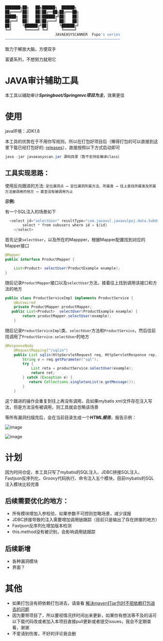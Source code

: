 ```bash
███████╗██╗   ██╗██████╗  ██████╗
██╔════╝██║   ██║██╔══██╗██╔═══██╗
█████╗  ██║   ██║██████╔╝██║   ██║
██╔══╝  ██║   ██║██╔═══╝ ██║   ██║
██║     ╚██████╔╝██║     ╚██████╔╝
╚═╝      ╚═════╝ ╚═╝      ╚═════╝
                       JAVAEASYSCANNER  Fupo's series
—————————————————————————————————————————————————————
```
致力于解放大脑，方便双手

富婆系列，不想努力就用它

# JAVA审计辅助工具
本工具以辅助审计***Springboot/Springmvc项目为主***，效果更佳

# 使用
java环境：JDK1.8

本工具的优势在于不用你写规则，所以在打包好项目后（懒得打包的可以直接到这里下载已经打包好的: [releases](https://github.com/novysodope/javaeasyscan/releases)），直接按照以下方式启动即可
```java
java -jar javaeasyscan.jar 源码目录（暂不支持反编译class）
```

## 工具实现思路：

使用反向跟进的方法: `定位漏洞点 ⟶ 定位漏洞所属方法、所属类 ⟶ 往上查找所属类及所属方法被调用的地方 ⟶ 直至没有被调用为止`

**示例:**

有一个SQL注入的场景如下
```java
  <select id="selectUser" resultType="com.javavul.javavulpoj.data.SubUsers">
        select * from subusers where id = ${id}
    </select>
```
首先记录`selectUser`，以及所在的Mappper，根据Mapper配置找到对应的Mapper接口
```java
@Mapper
public interface ProductMapper {

    List<Product> selectUser(ProductExample example);
}
```
随后记录`ProductMapper`接口以及`selectUser`方法，接着往上找到调用该接口和方法的地方
```java
public class ProductServiceImpl implements ProductService {
    @Autowired
    private ProductMapper productMapper;
   public List<Product>  selectUser(ProductExample example) {
        return productMapper.selectUser(example);
    }
```
随后记录`ProductServiceImpl`类、`selectUser`方法和`ProductService`，然后往前找调用了`ProductService.selectUser`的地方
```java
@ResponseBody
    @RequestMapping("/sqlin")
    public List sqlin(HttpServletRequest req, HttpServletResponse rep, ProductExample example) throws IOException {
        String v = req.getParameter("sql");
        try {
            List reta = productService.selectUser(example);
            return ret;
        } catch (Exception e) {
           return Collections.singletonList(e.getMessage());
        }
    }
```
这个跟进的操作会重复到往上再没有调用，且如果mybatis xml文件存在注入写法，但是方法没有被调用，则工具就会忽略该场景

等所有漏洞扫描完后，会在当前目录生成一个***HTML报告***，报告示例：

![image](https://github.com/novysodope/javaeasyscan/assets/45167857/6e299953-fe42-4aa0-b96d-b0786f638655)

![image](https://github.com/novysodope/javaeasyscan/assets/45167857/71e07f90-44d4-4ea8-9e73-74334d5d379e)

# 计划
因为时间仓促，本工具只写了mybatis的SQL注入、JDBC拼接SQL注入、Fastjson反序列化、Groovy代码执行、命令注入五个模块，目前mybatis的SQL注入模块比较完善

## 后续需要优化的地方：
- 所有模块增加入参校验，如果参数不可控则忽略场景，减少误报
- JDBC拼接导致的注入需要增加调用链跟踪（目前只是输出了存在拼接的地方）
- Fastjson反序列化增加版本检测
- this.method没有被识别，会影响调用链跟踪

## 后续新增
- 各种漏洞模块
- 界面？

# 其他
- 如果打包没有把依赖打包进去，请查看 [解决maven打jar包时不把依赖打包进去的问题](https://blog.csdn.net/qq_30786785/article/details/125506886)
- 因为要带项目了，所以要视情况挤时间出来更新，如果你有想法等不及的话可以下载代码改或者加入本项目直接pull更新或者提交issues，我会不定期查看，谢谢
- 不爱请别伤害，不好的评论我会删
